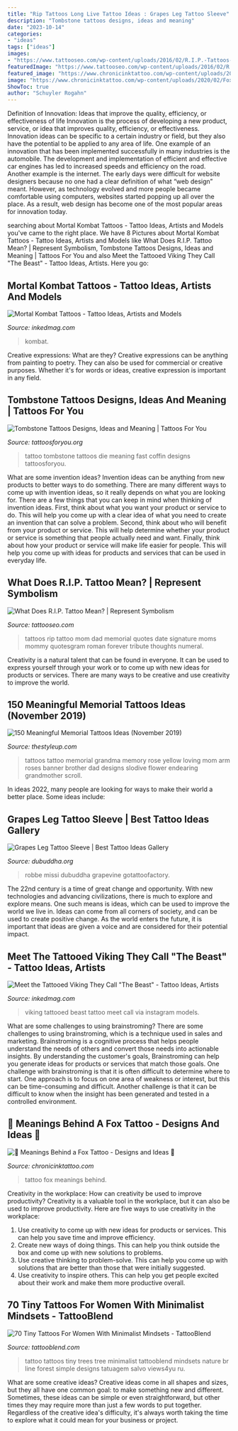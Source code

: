 ```yaml
---
title: "Rip Tattoos Long Live Tattoo Ideas : Grapes Leg Tattoo Sleeve"
description: "Tombstone tattoos designs, ideas and meaning"
date: "2023-10-14"
categories:
- "ideas"
tags: ["ideas"]
images:
- "https://www.tattooseo.com/wp-content/uploads/2016/02/R.I.P.-Tattoos-3.jpg"
featuredImage: "https://www.tattooseo.com/wp-content/uploads/2016/02/R.I.P.-Tattoos-3.jpg"
featured_image: "https://www.chronicinktattoo.com/wp-content/uploads/2020/02/Fox-Tattoo-819x1024.jpg"
image: "https://www.chronicinktattoo.com/wp-content/uploads/2020/02/Fox-Tattoo-819x1024.jpg"
ShowToc: true
author: "Schuyler Rogahn"
---
```



Definition of Innovation: Ideas that improve the quality, efficiency, or effectiveness of life
Innovation is the process of developing a new product, service, or idea that improves quality, efficiency, or effectiveness. Innovation ideas can be specific to a certain industry or field, but they also have the potential to be applied to any area of life. 
One example of an innovation that has been implemented successfully in many industries is the automobile. The development and implementation of efficient and effective car engines has led to increased speeds and efficiency on the road. Another example is the internet. The early days were difficult for website designers because no one had a clear definition of what “web design” meant. However, as technology evolved and more people became comfortable using computers, websites started popping up all over the place. As a result, web design has become one of the most popular areas for innovation today.

	

		
searching about Mortal Kombat Tattoos - Tattoo Ideas, Artists and Models you've came to the right place. We have 8 Pictures about Mortal Kombat Tattoos - Tattoo Ideas, Artists and Models like What Does R.I.P. Tattoo Mean? | Represent Symbolism, Tombstone Tattoos Designs, Ideas and Meaning | Tattoos For You and also Meet the Tattooed Viking They Call &quot;The Beast&quot; - Tattoo Ideas, Artists. Here you go:
		
    
## Mortal Kombat Tattoos - Tattoo Ideas, Artists And Models

<img loading=lazy src="https://www.inkedmag.com/.image/ar_16:9%2Cc_fill%2Ccs_srgb%2Cg_faces:center%2Cq_auto:good%2Cw_768/MTgyMjY5MDg5Mjc4ODYyNDY3/mortal-kombat.png" onerror="this.onerror=null;this.src='https://tse2.mm.bing.net/th?id=OIP.I6Bt2OTaE9Qw6GSy5EqRBQHaEK&amp;pid=15.1';" alt="Mortal Kombat Tattoos - Tattoo Ideas, Artists and Models">

_Source: inkedmag.com_

>kombat. 

	

Creative expressions: What are they?
Creative expressions can be anything from painting to poetry. They can also be used for commercial or creative purposes. Whether it's for words or ideas, creative expression is important in any field.

    
## Tombstone Tattoos Designs, Ideas And Meaning | Tattoos For You

<img loading=lazy src="https://www.tattoosforyou.org/wp-content/uploads/2016/02/Tattoo-Tombstone.png" onerror="this.onerror=null;this.src='https://tse4.mm.bing.net/th?id=OIP.NsGHES5fCbBfoDn2Z2MjYQHaHI&amp;pid=15.1';" alt="Tombstone Tattoos Designs, Ideas and Meaning | Tattoos For You">

_Source: tattoosforyou.org_

>tattoo tombstone tattoos die meaning fast coffin designs tattoosforyou. 

	

What are some invention ideas?
Invention ideas can be anything from new products to better ways to do something. There are many different ways to come up with invention ideas, so it really depends on what you are looking for. There are a few things that you can keep in mind when thinking of invention ideas. 
First, think about what you want your product or service to do. This will help you come up with a clear idea of what you need to create an invention that can solve a problem. Second, think about who will benefit from your product or service. This will help determine whether your product or service is something that people actually need and want. Finally, think about how your product or service will make life easier for people. This will help you come up with ideas for products and services that can be used in everyday life.

    
## What Does R.I.P. Tattoo Mean? | Represent Symbolism

<img loading=lazy src="https://www.tattooseo.com/wp-content/uploads/2016/02/R.I.P.-Tattoos-3.jpg" onerror="this.onerror=null;this.src='https://tse4.mm.bing.net/th?id=OIP.4KG0TEW4FqjZEmSwUPHingAAAA&amp;pid=15.1';" alt="What Does R.I.P. Tattoo Mean? | Represent Symbolism">

_Source: tattooseo.com_

>tattoos rip tattoo mom dad memorial quotes date signature moms mommy quotesgram roman forever tribute thoughts numeral. 

	

Creativity is a natural talent that can be found in everyone. It can be used to express yourself through your work or to come up with new ideas for products or services. There are many ways to be creative and use creativity to improve the world.

    
## 150 Meaningful Memorial Tattoos Ideas (November 2019)

<img loading=lazy src="https://thestyleup.com/wp-content/uploads/2015/08/yellow-rose-memorial-tattoo.jpg" onerror="this.onerror=null;this.src='https://tse1.mm.bing.net/th?id=OIP.Ubm0scN6A0DsapjCiHslJgHaOT&amp;pid=15.1';" alt="150 Meaningful Memorial Tattoos Ideas (November 2019)">

_Source: thestyleup.com_

>tattoos tattoo memorial grandma memory rose yellow loving mom arm roses banner brother dad designs slodive flower endearing grandmother scroll. 

	

In ideas 2022, many people are looking for ways to make their world a better place. Some ideas include:

    
## Grapes Leg Tattoo Sleeve | Best Tattoo Ideas Gallery

<img loading=lazy src="http://www.dubuddha.org/wp-content/uploads/2018/02/Grapes-Leg-Tattoo-Sleeve-by-Missi-Robbe.jpg" onerror="this.onerror=null;this.src='https://tse2.mm.bing.net/th?id=OIP.j_-C5vkJ3yC6RyH0li25tgHaHa&amp;pid=15.1';" alt="Grapes Leg Tattoo Sleeve | Best Tattoo Ideas Gallery">

_Source: dubuddha.org_

>robbe missi dubuddha grapevine gotattoofactory. 

	

The 22nd century is a time of great change and opportunity. With new technologies and advancing civilizations, there is much to explore and explore means. One such means is ideas, which can be used to improve the world we live in. Ideas can come from all corners of society, and can be used to create positive change. As the world enters the future, it is important that ideas are given a voice and are considered for their potential impact.

    
## Meet The Tattooed Viking They Call &quot;The Beast&quot; - Tattoo Ideas, Artists

<img loading=lazy src="https://www.inkedmag.com/.image/t_share/MTU5MDMyMTQzNDE0ODk2Mjc3/viking-8.png" onerror="this.onerror=null;this.src='https://tse4.mm.bing.net/th?id=OIP.fOCUEh6G3UKJaXliYy757gHaHW&amp;pid=15.1';" alt="Meet the Tattooed Viking They Call &quot;The Beast&quot; - Tattoo Ideas, Artists">

_Source: inkedmag.com_

>viking tattooed beast tattoo meet call via instagram models. 

	

What are some challenges to using brainstroming?
There are some challenges to using brainstroming, which is a technique used in sales and marketing. Brainstroming is a cognitive process that helps people understand the needs of others and convert those needs into actionable insights. By understanding the customer's goals, Brainstroming can help you generate ideas for products or services that match those goals.
One challenge with brainstroming is that it is often difficult to determine where to start. One approach is to focus on one area of weakness or interest, but this can be time-consuming and difficult. Another challenge is that it can be difficult to know when the insight has been generated and tested in a controlled environment.

    
## 🦊 Meanings Behind A Fox Tattoo - Designs And Ideas 🦊

<img loading=lazy src="https://www.chronicinktattoo.com/wp-content/uploads/2020/02/Fox-Tattoo-819x1024.jpg" onerror="this.onerror=null;this.src='https://tse3.mm.bing.net/th?id=OIP.ToEmPLr9s-CfxM_7yXXdEwHaJQ&amp;pid=15.1';" alt="🦊 Meanings Behind a Fox Tattoo - Designs and Ideas 🦊">

_Source: chronicinktattoo.com_

>tattoo fox meanings behind. 

	

Creativity in the workplace: How can creativity be used to improve productivity?
Creativity is a valuable tool in the workplace, but it can also be used to improve productivity. Here are five ways to use creativity in the workplace: 
1. Use creativity to come up with new ideas for products or services. This can help you save time and improve efficiency. 
2. Create new ways of doing things. This can help you think outside the box and come up with new solutions to problems. 
3. Use creative thinking to problem-solve. This can help you come up with solutions that are better than those that were initially suggested. 
4. Use creativity to inspire others. This can help you get people excited about their work and make them more productive overall. 

    
## 70 Tiny Tattoos For Women With Minimalist Mindsets - TattooBlend

<img loading=lazy src="https://tattooblend.com/wp-content/uploads/2017/02/2-3.jpg" onerror="this.onerror=null;this.src='https://tse3.mm.bing.net/th?id=OIP.4838yUh-o58RwnKUxGhFAgHaFy&amp;pid=15.1';" alt="70 Tiny Tattoos For Women With Minimalist Mindsets - TattooBlend">

_Source: tattooblend.com_

>tattoo tattoos tiny trees tree minimalist tattooblend mindsets nature br line forest simple designs tatuagem salvo views4yu ru. 

	

What are some creative ideas?
Creative ideas come in all shapes and sizes, but they all have one common goal: to make something new and different. Sometimes, these ideas can be simple or even straightforward, but other times they may require more than just a few words to put together. Regardless of the creative idea's difficulty, it's always worth taking the time to explore what it could mean for your business or project.

